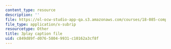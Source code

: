 ```yaml
---
content_type: resource
description: ''
file: https://ol-ocw-studio-app-qa.s3.amazonaws.com/courses/18-085-computational-science-and-engineering-i-fall-2008/c849d89fd07658049931c10162a3cf8f_pN7zitwRq58.vtt
file_type: application/x-subrip
resourcetype: Other
title: 3play caption file
uid: c849d89f-d076-5804-9931-c10162a3cf8f
---
```

